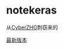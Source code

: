 # notekeras


从[CyberZHG](https://github.com/CyberZHG/keras-transformer)剽窃来的


[最新版本](https://pypi.org/project/notekeras/)
